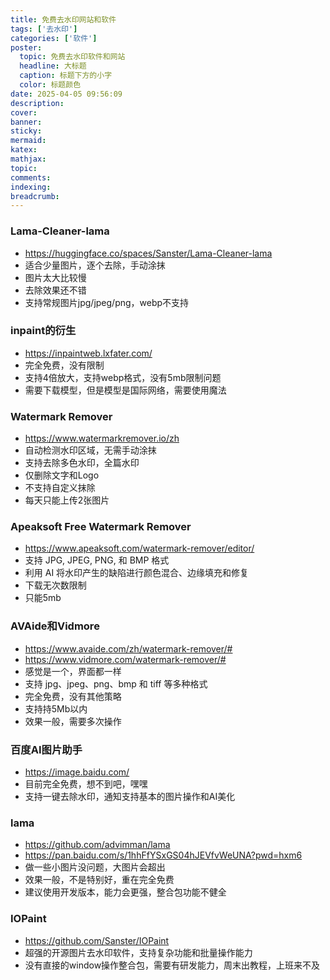 ```yaml
---
title: 免费去水印网站和软件
tags: ['去水印']
categories: ['软件']
poster:
  topic: 免费去水印软件和网站
  headline: 大标题
  caption: 标题下方的小字
  color: 标题颜色
date: 2025-04-05 09:56:09
description:
cover:
banner:
sticky:
mermaid:
katex:
mathjax:
topic:
comments:
indexing:
breadcrumb:
---
```


### Lama-Cleaner-lama

- https://huggingface.co/spaces/Sanster/Lama-Cleaner-lama
- 适合少量图片，逐个去除，手动涂抹
- 图片太大比较慢
- 去除效果还不错
- 支持常规图片jpg/jpeg/png，webp不支持


### inpaint的衍生

- https://inpaintweb.lxfater.com/
- 完全免费，没有限制
- 支持4倍放大，支持webp格式，没有5mb限制问题
- 需要下载模型，但是模型是国际网络，需要使用魔法


### Watermark Remover

- https://www.watermarkremover.io/zh
- 自动检测水印区域，无需手动涂抹
- 支持去除多色水印，全篇水印
- 仅删除文字和Logo
- 不支持自定义抹除
- 每天只能上传2张图片


### Apeaksoft Free Watermark Remover

- https://www.apeaksoft.com/watermark-remover/editor/
- 支持 JPG, JPEG, PNG, 和 BMP 格式
- 利用 AI 将水印产生的缺陷进行颜色混合、边缘填充和修复
- 下载无次数限制
- 只能5mb


### AVAide和Vidmore 

- https://www.avaide.com/zh/watermark-remover/#
- https://www.vidmore.com/watermark-remover/#
- 感觉是一个，界面都一样
- 支持 jpg、jpeg、png、bmp 和 tiff 等多种格式
- 完全免费，没有其他策略
- 支持持5Mb以内
- 效果一般，需要多次操作



### 百度AI图片助手

- https://image.baidu.com/
- 目前完全免费，想不到吧，嘿嘿
- 支持一键去除水印，通知支持基本的图片操作和AI美化


### lama 

- https://github.com/advimman/lama
- https://pan.baidu.com/s/1hhFfYSxGS04hJEVfvWeUNA?pwd=hxm6
- 做一些小图片没问题，大图片会超出
- 效果一般，不是特别好，重在完全免费
- 建议使用开发版本，能力会更强，整合包功能不健全


### IOPaint

- https://github.com/Sanster/IOPaint
- 超强的开源图片去水印软件，支持复杂功能和批量操作能力
- 没有直接的window操作整合包，需要有研发能力，周末出教程，上班来不及